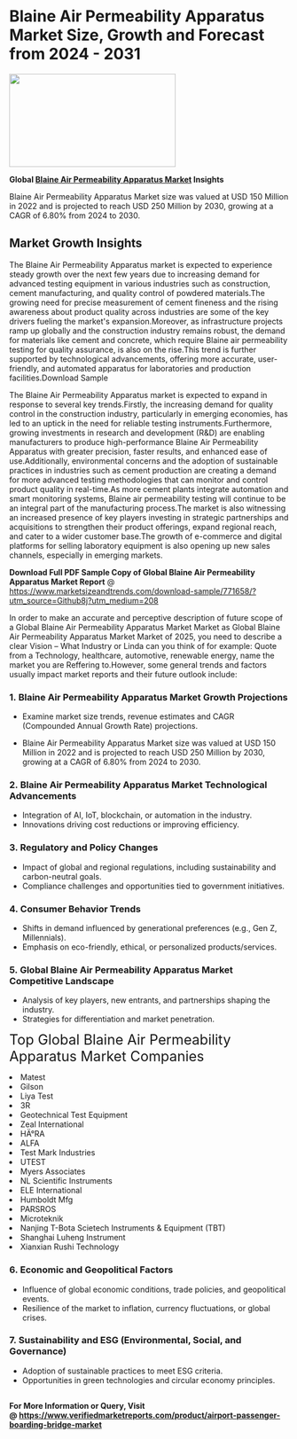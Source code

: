 <H1>Blaine Air Permeability Apparatus Market Size, Growth and Forecast from 2024 - 2031</H1><img class="aligncenter size-medium wp-image-584254" src="https://thirdeyenews.in/wp-content/uploads/2024/09/Global-Market-Research-300x168.jpeg" alt="" width="300" height="168" /><p><strong>Global&nbsp;<a href="https://www.marketsizeandtrends.com/download-sample/771658/?utm_source=Github8j?utm_medium=208">Blaine Air Permeability Apparatus Market</a> Insights</strong></p><p>Blaine Air Permeability Apparatus Market size was valued at USD 150 Million in 2022 and is projected to reach USD 250 Million by 2030, growing at a CAGR of 6.80% from 2024 to 2030.</p><p><h2>Market Growth Insights</h2> <p>The Blaine Air Permeability Apparatus market is expected to experience steady growth over the next few years due to increasing demand for advanced testing equipment in various industries such as construction, cement manufacturing, and quality control of powdered materials.The growing need for precise measurement of cement fineness and the rising awareness about product quality across industries are some of the key drivers fueling the market's expansion.Moreover, as infrastructure projects ramp up globally and the construction industry remains robust, the demand for materials like cement and concrete, which require Blaine air permeability testing for quality assurance, is also on the rise.This trend is further supported by technological advancements, offering more accurate, user-friendly, and automated apparatus for laboratories and production facilities.Download Sample </p> <p>The Blaine Air Permeability Apparatus market is expected to expand in response to several key trends.Firstly, the increasing demand for quality control in the construction industry, particularly in emerging economies, has led to an uptick in the need for reliable testing instruments.Furthermore, growing investments in research and development (R&D) are enabling manufacturers to produce high-performance Blaine Air Permeability Apparatus with greater precision, faster results, and enhanced ease of use.Additionally, environmental concerns and the adoption of sustainable practices in industries such as cement production are creating a demand for more advanced testing methodologies that can monitor and control product quality in real-time.As more cement plants integrate automation and smart monitoring systems, Blaine air permeability testing will continue to be an integral part of the manufacturing process.The market is also witnessing an increased presence of key players investing in strategic partnerships and acquisitions to strengthen their product offerings, expand regional reach, and cater to a wider customer base.The growth of e-commerce and digital platforms for selling laboratory equipment is also opening up new sales channels, especially in emerging markets.</p><p><span class=""><strong>Download Full PDF Sample Copy of Global Blaine Air Permeability Apparatus Market Report</strong> @ <a href="https://www.marketsizeandtrends.com/download-sample/771658/?utm_source=Github8j?utm_medium=208" target="_blank">https://www.marketsizeandtrends.com/download-sample/771658/?utm_source=Github8j?utm_medium=208</a></span></p><p>In order to make an accurate and perceptive description of future scope of a Global&nbsp;Blaine Air Permeability Apparatus Market Market as Global&nbsp;Blaine Air Permeability Apparatus Market Market of 2025, you need to describe a clear Vision &ndash; What Industry or Linda can you think of for example: Quote from a Technology, healthcare, automotive, renewable energy, name the market you are Reffering to.However, some general trends and factors usually impact market reports and their future outlook include:</p><h3>1.&nbsp;<strong>Blaine Air Permeability Apparatus Market Growth Projections</strong></h3><ul><li>Examine market size trends, revenue estimates and CAGR (Compounded Annual Growth Rate) projections.</li><li><p>Blaine Air Permeability Apparatus Market size was valued at USD 150 Million in 2022 and is projected to reach USD 250 Million by 2030, growing at a CAGR of 6.80% from 2024 to 2030.</p></li></ul><h3>2.&nbsp;<strong>Blaine Air Permeability Apparatus Market Technological Advancements</strong></h3><ul><li>Integration of AI, IoT, blockchain, or automation in the industry.</li><li>Innovations driving cost reductions or improving efficiency.</li></ul><h3>3.&nbsp;<strong>Regulatory and Policy Changes</strong></h3><ul><li>Impact of global and regional regulations, including sustainability and carbon-neutral goals.</li><li>Compliance challenges and opportunities tied to government initiatives.</li></ul><h3>4.&nbsp;<strong>Consumer Behavior Trends</strong></h3><ul><li>Shifts in demand influenced by generational preferences (e.g., Gen Z, Millennials).</li><li>Emphasis on eco-friendly, ethical, or personalized products/services.</li></ul><h3>5.&nbsp;<strong>Global Blaine Air Permeability Apparatus Market Competitive Landscape</strong></h3><ul><li>Analysis of key players, new entrants, and partnerships shaping the industry.</li><li>Strategies for differentiation and market penetration.</li></ul><p data-pm-slice="1 1 []"><span style="color: inherit; font-family: inherit; font-size: 25px;">Top Global Blaine Air Permeability Apparatus Market Companies</span></p><div class="" data-test-id=""><p><li>Matest</li><li> Gilson</li><li> Liya Test</li><li> 3R</li><li> Geotechnical Test Equipment</li><li> Zeal International</li><li> HÄ°RA</li><li> ALFA</li><li> Test Mark Industries</li><li> UTEST</li><li> Myers Associates</li><li> NL Scientific Instruments</li><li> ELE International</li><li> Humboldt Mfg</li><li> PARSROS</li><li> Microteknik</li><li> Nanjing T-Bota Scietech Instruments & Equipment (TBT)</li><li> Shanghai Luheng Instrument</li><li> Xianxian Rushi Technology</li></p></div><h3>6.&nbsp;<strong>Economic and Geopolitical Factors</strong></h3><ul><li>Influence of global economic conditions, trade policies, and geopolitical events.</li><li>Resilience of the market to inflation, currency fluctuations, or global crises.</li></ul><h3>7.&nbsp;<strong>Sustainability and ESG (Environmental, Social, and Governance)</strong></h3><ul><li>Adoption of sustainable practices to meet ESG criteria.</li><li>Opportunities in green technologies and circular economy principles.</li></ul><h2><strong style="font-size: 14px;">For More Information or Query, Visit @&nbsp;</strong><a style="background-color: #ffffff; font-size: 14px;" href="https://www.marketsizeandtrends.com/report/blaine-air-permeability-apparatus-market/" target="_blank">https://www.verifiedmarketreports.com/product/airport-passenger-boarding-bridge-market</a></h2>
